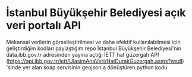 # İstanbul Büyükşehir Belediyesi açık veri portalı API
Mekansal verilerin görselleştirilmesi ve daha efektif kullanılabilmesi için geliştirdiğim kodları paylaştığım repo
İstanbul Büyükşehir Belediyesi'nin data.ibb.gov.tr adresinden yayına açtığı İETT hat güzergah API (https://api.ibb.gov.tr/iett/UlasimAnaVeri/HatDurakGuzergah.asmx?wsdl)
'sinde yer alan soap servisinin geojson a dönüştüren python kodu
